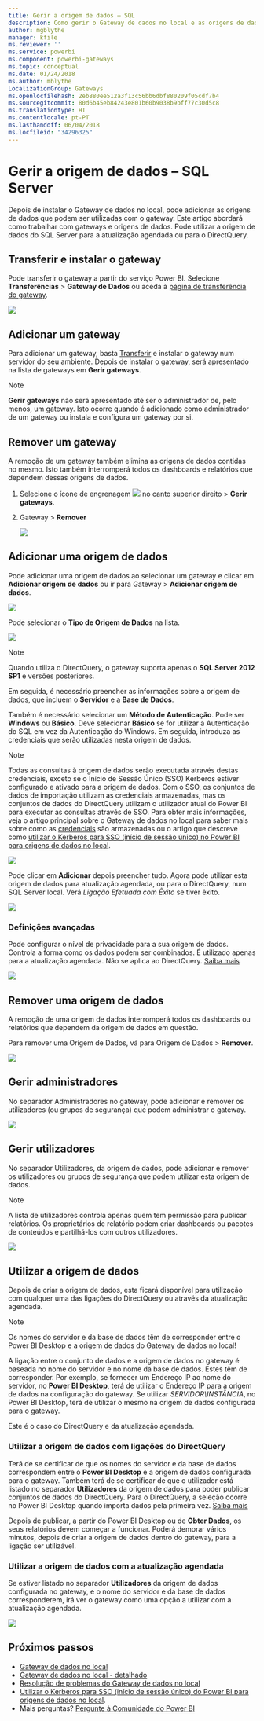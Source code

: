 ```yaml
---
title: Gerir a origem de dados – SQL
description: Como gerir o Gateway de dados no local e as origens de dados que pertencem a esse gateway.
author: mgblythe
manager: kfile
ms.reviewer: ''
ms.service: powerbi
ms.component: powerbi-gateways
ms.topic: conceptual
ms.date: 01/24/2018
ms.author: mblythe
LocalizationGroup: Gateways
ms.openlocfilehash: 2eb880ee512a3f13c56bb6dbf880209f05cdf7b4
ms.sourcegitcommit: 80d6b45eb84243e801b60b9038b9bff77c30d5c8
ms.translationtype: HT
ms.contentlocale: pt-PT
ms.lasthandoff: 06/04/2018
ms.locfileid: "34296325"
---
```

# <a name="manage-your-data-source---sql-server"></a>Gerir a origem de dados – SQL Server
Depois de instalar o Gateway de dados no local, pode adicionar as origens de dados que podem ser utilizadas com o gateway. Este artigo abordará como trabalhar com gateways e origens de dados. Pode utilizar a origem de dados do SQL Server para a atualização agendada ou para o DirectQuery.

## <a name="download-and-install-the-gateway"></a>Transferir e instalar o gateway
Pode transferir o gateway a partir do serviço Power BI. Selecione **Transferências** > **Gateway de Dados** ou aceda à [página de transferência do gateway](https://go.microsoft.com/fwlink/?LinkId=698861).

![](media/service-gateway-enterprise-manage-sql/powerbi-download-data-gateway.png)

## <a name="add-a-gateway"></a>Adicionar um gateway
Para adicionar um gateway, basta [Transferir](https://go.microsoft.com/fwlink/?LinkId=698861) e instalar o gateway num servidor do seu ambiente. Depois de instalar o gateway, será apresentado na lista de gateways em **Gerir gateways**.

> [!NOTE]
> **Gerir gateways** não será apresentado até ser o administrador de, pelo menos, um gateway. Isto ocorre quando é adicionado como administrador de um gateway ou instala e configura um gateway por si.
> 
> 

## <a name="remove-a-gateway"></a>Remover um gateway
A remoção de um gateway também elimina as origens de dados contidas no mesmo.  Isto também interromperá todos os dashboards e relatórios que dependem dessas origens de dados.

1. Selecione o ícone de engrenagem ![](media/service-gateway-enterprise-manage-sql/pbi_gearicon.png) no canto superior direito > **Gerir gateways**.
2. Gateway > **Remover**
   
   ![](media/service-gateway-enterprise-manage-sql/datasourcesettings7.png)

## <a name="add-a-data-source"></a>Adicionar uma origem de dados
Pode adicionar uma origem de dados ao selecionar um gateway e clicar em **Adicionar origem de dados** ou ir para Gateway > **Adicionar origem de dados**.

![](media/service-gateway-enterprise-manage-sql/datasourcesettings1.png)

Pode selecionar o **Tipo de Origem de Dados** na lista.

![](media/service-gateway-enterprise-manage-sql/datasourcesettings2.png)

> [!NOTE]
> Quando utiliza o DirectQuery, o gateway suporta apenas o **SQL Server 2012 SP1** e versões posteriores.
> 
> 

Em seguida, é necessário preencher as informações sobre a origem de dados, que incluem o **Servidor** e a **Base de Dados**.  

Também é necessário selecionar um **Método de Autenticação**.  Pode ser **Windows** ou **Básico**.  Deve selecionar **Básico** se for utilizar a Autenticação do SQL em vez da Autenticação do Windows. Em seguida, introduza as credenciais que serão utilizadas nesta origem de dados.

> [!NOTE]
> Todas as consultas à origem de dados serão executada através destas credenciais, exceto se o Início de Sessão Único (SSO) Kerberos estiver configurado e ativado para a origem de dados. Com o SSO, os conjuntos de dados de importação utilizam as credenciais armazenadas, mas os conjuntos de dados do DirectQuery utilizam o utilizador atual do Power BI para executar as consultas através de SSO. Para obter mais informações, veja o artigo principal sobre o Gateway de dados no local para saber mais sobre como as [credenciais](service-gateway-onprem.md#credentials) são armazenadas ou o artigo que descreve como [utilizar o Kerberos para SSO (início de sessão único) no Power BI para origens de dados no local](service-gateway-kerberos-for-sso-pbi-to-on-premises-data.md).
> 
> 

![](media/service-gateway-enterprise-manage-sql/datasourcesettings3.png)

Pode clicar em **Adicionar** depois preencher tudo.  Agora pode utilizar esta origem de dados para atualização agendada, ou para o DirectQuery, num SQL Server local. Verá *Ligação Efetuada com Êxito* se tiver êxito.

![](media/service-gateway-enterprise-manage-sql/datasourcesettings4.png)

### <a name="advanced-settings"></a>Definições avançadas
Pode configurar o nível de privacidade para a sua origem de dados. Controla a forma como os dados podem ser combinados. É utilizado apenas para a atualização agendada. Não se aplica ao DirectQuery. [Saiba mais](https://support.office.com/article/Privacy-levels-Power-Query-CC3EDE4D-359E-4B28-BC72-9BEE7900B540)

![](media/service-gateway-enterprise-manage-sql/datasourcesettings9.png)

## <a name="remove-a-data-source"></a>Remover uma origem de dados
A remoção de uma origem de dados interromperá todos os dashboards ou relatórios que dependem da origem de dados em questão.  

Para remover uma Origem de Dados, vá para Origem de Dados > **Remover**.

![](media/service-gateway-enterprise-manage-sql/datasourcesettings6.png)

## <a name="manage-administrators"></a>Gerir administradores
No separador Administradores no gateway, pode adicionar e remover os utilizadores (ou grupos de segurança) que podem administrar o gateway.

![](media/service-gateway-enterprise-manage-sql/datasourcesettings8.png)

## <a name="manage-users"></a>Gerir utilizadores
No separador Utilizadores, da origem de dados, pode adicionar e remover os utilizadores ou grupos de segurança que podem utilizar esta origem de dados.

> [!NOTE]
> A lista de utilizadores controla apenas quem tem permissão para publicar relatórios. Os proprietários de relatório podem criar dashboards ou pacotes de conteúdos e partilhá-los com outros utilizadores.
> 
> 

![](media/service-gateway-enterprise-manage-sql/datasourcesettings5.png)

## <a name="using-the-data-source"></a>Utilizar a origem de dados
Depois de criar a origem de dados, esta ficará disponível para utilização com qualquer uma das ligações do DirectQuery ou através da atualização agendada.

> [!NOTE]
> Os nomes do servidor e da base de dados têm de corresponder entre o Power BI Desktop e a origem de dados do Gateway de dados no local!
> 
> 

A ligação entre o conjunto de dados e a origem de dados no gateway é baseada no nome do servidor e no nome da base de dados. Estes têm de corresponder. Por exemplo, se fornecer um Endereço IP ao nome do servidor, no **Power BI Desktop**, terá de utilizar o Endereço IP para a origem de dados na configuração do gateway. Se utilizar *SERVIDOR\INSTÂNCIA*, no Power BI Desktop, terá de utilizar o mesmo na origem de dados configurada para o gateway.

Este é o caso do DirectQuery e da atualização agendada.

### <a name="using-the-data-source-with-directquery-connections"></a>Utilizar a origem de dados com ligações do DirectQuery
Terá de se certificar de que os nomes do servidor e da base de dados correspondem entre o **Power BI Desktop** e a origem de dados configurada para o gateway. Também terá de se certificar de que o utilizador está listado no separador **Utilizadores** da origem de dados para poder publicar conjuntos de dados do DirectQuery. Para o DirectQuery, a seleção ocorre no Power BI Desktop quando importa dados pela primeira vez. [Saiba mais](desktop-use-directquery.md)

Depois de publicar, a partir do Power BI Desktop ou de **Obter Dados**, os seus relatórios devem começar a funcionar. Poderá demorar vários minutos, depois de criar a origem de dados dentro do gateway, para a ligação ser utilizável.

### <a name="using-the-data-source-with-scheduled-refresh"></a>Utilizar a origem de dados com a atualização agendada
Se estiver listado no separador **Utilizadores** da origem de dados configurada no gateway, e o nome do servidor e da base de dados corresponderem, irá ver o gateway como uma opção a utilizar com a atualização agendada.

![](media/service-gateway-enterprise-manage-sql/powerbi-gateway-enterprise-schedule-refresh.png)

## <a name="next-steps"></a>Próximos passos
* [Gateway de dados no local](service-gateway-onprem.md)  
* [Gateway de dados no local - detalhado](service-gateway-onprem-indepth.md)  
* [Resolução de problemas do Gateway de dados no local](service-gateway-onprem-tshoot.md)
* [Utilizar o Kerberos para SSO (início de sessão único) do Power BI para origens de dados no local](service-gateway-kerberos-for-sso-pbi-to-on-premises-data.md). 
* Mais perguntas? [Pergunte à Comunidade do Power BI](http://community.powerbi.com/)

